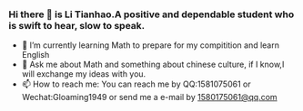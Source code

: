 ### Hi there 👋 is Li Tianhao.A positive and dependable student who is swift to hear, slow to speak.
<!--
**Li-tianhao/Li-tianhao** is a ✨ _special_ ✨ repository because its `README.md` (this file) appears on your GitHub profile.

Here are some ideas to get you started:

- 🔭 I’m currently working on ...
- 🌱 I’m currently learning ...
- 👯 I’m looking to collaborate on ...
- 🤔 I’m looking for help with ...
- 💬 Ask me about ...
- 📫 How to reach me: ...
- 😄 Pronouns: ...
- ⚡ Fun fact: ...
-->
- 🌱 I’m currently learning Math to prepare for my compitition and learn English
- 💬 Ask me about Math and something about chinese culture, if I know,I will exchange my ideas with you.
- 📫 How to reach me: You can reach me by QQ:1581075061 or Wechat:Gloaming1949 or send me a e-mail by 1580175061@qq.com
